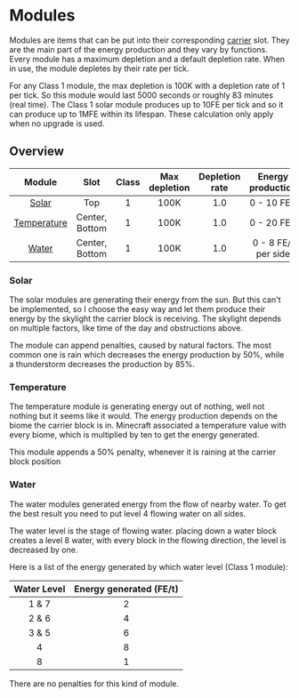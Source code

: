 # Modules
Modules are items that can be put into their corresponding [carrier](CARRIER.MD#gui) slot.
They are the main part of the energy production and they vary by functions.
Every module has a maximum depletion and a default depletion rate.
When in use, the module depletes by their rate per tick.

For any Class 1 module, the max depletion is 100K with a depletion rate of 1 per tick.
So this module would last 5000 seconds or roughly 83 minutes (real time).
The Class 1 solar module produces up to 10FE per tick and so it can produce up to 1MFE within its lifespan.
These calculation only apply when no upgrade is used.

## Overview

| Module            | Slot     | Class | Max depletion     | Depletion rate    | Energy production |
| :---------------: | :------: | :---: | :---------------: | :---------------: | :---------------: |
| [Solar](#solar)   | Top      | 1     | 100K              | 1.0               | 0 - 10 FE/t       |
| [Temperature](#temperature)       | Center, Bottom   | 1     | 100K              | 1.0               | 0 - 20 FE/t       |
| [Water](#water)             | Center, Bottom   | 1     | 100K              | 1.0               | 0 - 8 FE/t per side       |


### Solar
The solar modules are generating their energy from the sun.
But this can't be implemented, so I choose the easy way and let them produce their energy by the skylight the carrier block is receiving.
The skylight depends on multiple factors, like time of the day and obstructions above.

The module can append penalties, caused by natural factors.
The most common one is rain which decreases the energy production by 50%, while a thunderstorm decreases the production by 85%.

### Temperature
The temperature module is generating energy out of nothing, well not nothing but it seems like it would.
The energy production depends on the biome the carrier block is in.
Minecraft associated a temperature value with every biome, which is multiplied by ten to get the energy generated.

This module appends a 50% penalty, whenever it is raining at the carrier block position

### Water
The water modules generated energy from the flow of nearby water.
To get the best result you need to put level 4 flowing water on all sides.

The water level is the stage of flowing water. placing down a water block creates a level 8 water,
with every block in the  flowing direction, the level is decreased by one.

Here is a list of the energy generated by which water level (Class 1 module):

| Water Level | Energy generated (FE/t) |
| :---: | :---: |
| 1 & 7 | 2 |
| 2 & 6 | 4 |
| 3 & 5 | 6 |
| 4 | 8 |
| 8 | 1 |

There are no penalties for this kind of module.